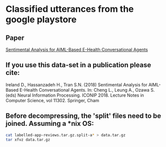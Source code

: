 # Classified utterances from the google playstore 

## Paper 

[Sentimental Analysis for AIML-Based E-Health Conversational Agents](https://link.springer.com/chapter/10.1007/978-3-030-04179-3_4)

## If you use this data-set in a publication please cite: 

Ireland D., Hassanzadeh H., Tran S.N. (2018) Sentimental Analysis for AIML-Based E-Health Conversational Agents. In: Cheng L., Leung A., Ozawa S. (eds) Neural Information Processing. ICONIP 2018. Lecture Notes in Computer Science, vol 11302. Springer, Cham



## Before decompressing, the 'split' files need to be joined. Assuming a *nix OS: 

```Bash
cat labelled-app-reviews.tar.gz.split-a* > data.tar.gz
tar xfvz data.tar.gz
```


